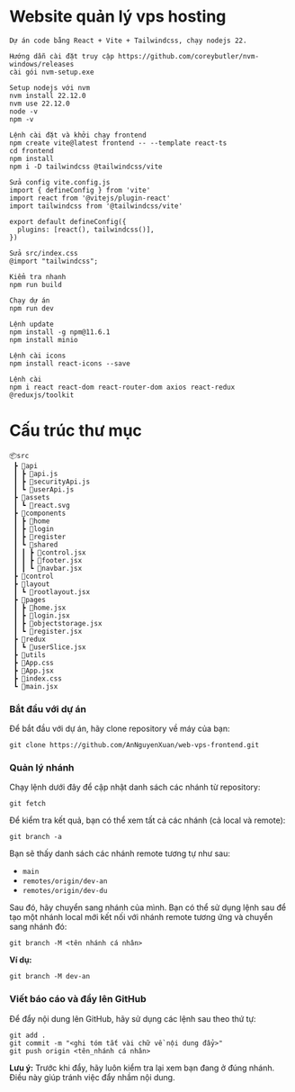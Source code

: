 # Website quản lý vps hosting
```
Dự án code bằng React + Vite + Tailwindcss, chạy nodejs 22.

Hướng dẫn cài đặt truy cập https://github.com/coreybutler/nvm-windows/releases
cài gói nvm-setup.exe

Setup nodejs với nvm
nvm install 22.12.0
nvm use 22.12.0
node -v
npm -v

Lệnh cài đặt và khởi chạy frontend
npm create vite@latest frontend -- --template react-ts
cd frontend
npm install
npm i -D tailwindcss @tailwindcss/vite

Sửa config vite.config.js
import { defineConfig } from 'vite'
import react from '@vitejs/plugin-react'
import tailwindcss from '@tailwindcss/vite'

export default defineConfig({
  plugins: [react(), tailwindcss()],
})

Sửa src/index.css
@import "tailwindcss";

Kiểm tra nhanh
npm run build

Chạy dự án
npm run dev

Lệnh update
npm install -g npm@11.6.1
npm install minio

Lệnh cài icons
npm install react-icons --save

Lệnh cài 
npm i react react-dom react-router-dom axios react-redux @reduxjs/toolkit

```
# Cấu trúc thư mục
```
📦src
 ┣ 📂api
 ┃ ┣ 📜api.js
 ┃ ┣ 📜securityApi.js
 ┃ ┗ 📜userApi.js
 ┣ 📂assets
 ┃ ┗ 📜react.svg
 ┣ 📂components
 ┃ ┣ 📂home
 ┃ ┣ 📂login
 ┃ ┣ 📂register
 ┃ ┗ 📂shared
 ┃ ┃ ┣ 📜control.jsx
 ┃ ┃ ┣ 📜footer.jsx
 ┃ ┃ ┗ 📜navbar.jsx
 ┣ 📂control
 ┣ 📂layout
 ┃ ┗ 📜rootlayout.jsx
 ┣ 📂pages
 ┃ ┣ 📜home.jsx
 ┃ ┣ 📜login.jsx
 ┃ ┣ 📜objectstorage.jsx
 ┃ ┗ 📜register.jsx
 ┣ 📂redux
 ┃ ┗ 📜userSlice.jsx
 ┣ 📂utils
 ┣ 📜App.css
 ┣ 📜App.jsx
 ┣ 📜index.css
 ┗ 📜main.jsx
```

### Bắt đầu với dự án

Để bắt đầu với dự án, hãy clone repository về máy của bạn:

```
git clone https://github.com/AnNguyenXuan/web-vps-frontend.git
```

### Quản lý nhánh

Chạy lệnh dưới đây để cập nhật danh sách các nhánh từ repository:

```
git fetch
```

Để kiểm tra kết quả, bạn có thể xem tất cả các nhánh (cả local và remote):

```
git branch -a
```

Bạn sẽ thấy danh sách các nhánh remote tương tự như sau:

  * `main`
  * `remotes/origin/dev-an`
  * `remotes/origin/dev-du`

Sau đó, hãy chuyển sang nhánh của mình. Bạn có thể sử dụng lệnh sau để tạo một nhánh local mới kết nối với nhánh remote tương ứng và chuyển sang nhánh đó:

```
git branch -M <tên nhánh cá nhân>
```

**Ví dụ:**

```
git branch -M dev-an
```

### Viết báo cáo và đẩy lên GitHub

Để đẩy nội dung lên GitHub, hãy sử dụng các lệnh sau theo thứ tự:

```
git add .
git commit -m "<ghi tóm tắt vài chữ về nội dung đẩy>"
git push origin <tên_nhánh cá nhân>
```

**Lưu ý:** Trước khi đẩy, hãy luôn kiểm tra lại xem bạn đang ở đúng nhánh. Điều này giúp tránh việc đẩy nhầm nội dung.